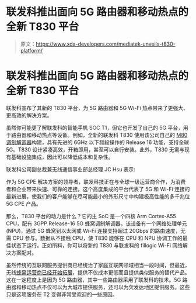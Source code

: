 # 联发科推出面向 5G 路由器和移动热点的全新 T830 平台

> 原文：<https://www.xda-developers.com/mediatek-unveils-t830-platform/>

# 联发科推出面向 5G 路由器和移动热点的全新 T830 平台

联发科宣布了其新的 T830 平台，为 5G 路由器和 5G Wi-Fi 热点带来了更强大、更高效的解决方案。

虽然你可能更了解联发科的智能手机 SOC T1，但它也开发了自己的 5G 平台，用于路由器和移动热点等设备。例如，全新的联发科 T830 使用该公司自己的 [M80 调制解调器](https://www.xda-developers.com/mediatek-m80-5g-modem-mmwave/)构建，具有先进的 6GHz 以下频段操作的 Release 16 功能，支持全球 5G。T830 设计紧凑高效，开箱即用，甚至可以自行安装。此外，T830 无需与现有基础设施集成，因此可以降低成本和复杂性。

联发科公司副总裁兼无线通信事业部总经理 JC Hsu 表示:

作为 5G CPE 解决方案的领导者，联发科技正在与全球一级运营商合作，为消费者和企业带来快速、可靠的连接。这个高度集成的平台代表了 5G 和 Wi-Fi 连接的最新进展，使我们的客户能够在尽可能最小的外形尺寸中构建极高性能的多千兆位 5G CPE 产品。

那么，T830 平台的动力是什么？它的主 SoC 是一个四核 Arm Cortex-A55 CPU，配有 3GPP Release-16 5G 蜂窝调制解调器。该设备有一个网络处理单元(NPU)，通过 5G 蜂窝到以太网或 Wi-Fi 连接支持超过 20Gbps 的路由速度，无需 CPU 参与。数据从不接触 CPU，使 T830 能够在 CPU 和 NPU 协调工作的最佳状态下运行。正如所料，你可以将新的 T830 与联发科的 fillogic Wi-Fi 网络解决方案配对。

虽然传统的互联网服务提供商已经统治了家庭互联网领域相当一段时间，但最近，无线[蜂窝运营商已经开始拓展](https://www.xda-developers.com/t-mobile-internet-freedom-delivers-50-5g-home-internet-plan-with-perks/)，提供不仅成本更低而且提供类似服务的替代产品。这在一定程度上是因为 5G 路由器，其中一些路由器采用了联发科的技术。5G 路由器和移动热点不仅可以为大城市提供服务，还可以为欠发达地区提供服务。这些只是这项服务在 T2 变得非常受欢迎的一些原因。